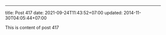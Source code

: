 ---
title: Post 417
date: 2021-09-24T11:43:52+07:00
updated: 2014-11-30T04:05:44+07:00

This is content of post 417